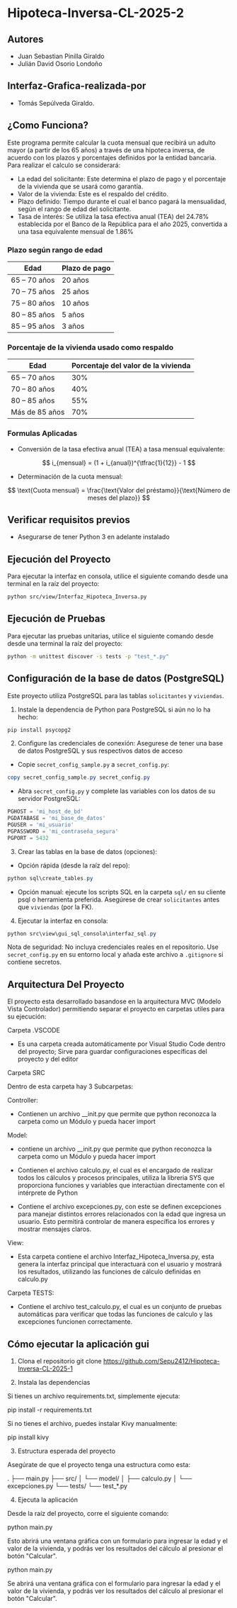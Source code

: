 # Hipoteca-Inversa-CL-2025-2

## Autores 

- Juan Sebastian Pinilla Giraldo
- Julián David Osorio Londoño
## Interfaz-Grafica-realizada-por
- Tomás Sepúlveda Giraldo.

## ¿Como Funciona? 
Este programa permite calcular la cuota mensual que recibirá un adulto mayor (a partir de los 65 años) a través de una hipoteca inversa, de acuerdo con los plazos y porcentajes definidos por la entidad bancaria.
Para realizar el calculo se considerará:
- La edad del solicitante: Este determina el plazo de pago y el porcentaje de la vivienda que se usará como garantía.
- Valor de la vivienda: Este es el respaldo del crédito.
- Plazo definido: Tiempo durante el cual el banco pagará la mensualidad, según el rango de edad del solicitante.
- Tasa de interés: Se utiliza la tasa efectiva anual (TEA) del 24.78% establecida por el Banco de la República para el año 2025, convertida a una tasa equivalente mensual de 1.86%  


### Plazo según rango de edad  

| Edad              | Plazo de pago |
|-------------------|---------------|
| 65 – 70 años      |    20 años    |
| 70 – 75 años      |    25 años    |
| 75 – 80 años      |    10 años    |
| 80 – 85 años      |    5 años     |
| 85 – 95 años      |    3 años     |

### Porcentaje de la vivienda usado como respaldo  

| Edad              | Porcentaje del valor de la vivienda |
|-------------------|-------------------------------------|
| 65 – 70 años      |             30%               |
| 70 – 80 años      |             40%               |
| 80 – 85 años      |             55%               |
| Más de 85 años    |             70%               |

### Formulas Aplicadas 

- Conversión de la tasa efectiva anual (TEA) a tasa mensual equivalente:

$$
i_{mensual} = (1 + i_{anual})^{\tfrac{1}{12}} - 1
$$

- Determinación de la cuota mensual:

$$
\text{Cuota mensual} = \frac{\text{Valor del préstamo}}{\text{Número de meses del plazo}}
$$

 ## Verificar requisitos previos
   - Asegurarse de tener Python 3 en adelante instalado
     
## Ejecución del Proyecto

Para ejecutar la interfaz en consola, utilice el siguiente comando desde una terminal en la raíz del proyecto:

```sh
python src/view/Interfaz_Hipoteca_Inversa.py
```

## Ejecución de Pruebas

Para ejecutar las pruebas unitarias, utilice el siguiente comando desde desde una terminal la raíz del proyecto:

```sh
python -m unittest discover -s tests -p "test_*.py"
```

## Configuración de la base de datos (PostgreSQL)

Este proyecto utiliza PostgreSQL para las tablas `solicitantes` y `viviendas`.

1) Instale la dependencia de Python para PostgreSQL si aún no lo ha hecho:

```powershell
pip install psycopg2
```

2) Configure las credenciales de conexión:
Asegurese de tener una base de datos PostgreSQL y sus respectivos datos de acceso

- Copie `secret_config_sample.py` a `secret_config.py`:

```powershell
copy secret_config_sample.py secret_config.py
```

- Abra `secret_config.py` y complete las variables con los datos de su servidor PostgreSQL:

```python
PGHOST = 'mi_host_de_bd'
PGDATABASE = 'mi_base_de_datos'
PGUSER = 'mi_usuario'
PGPASSWORD = 'mi_contraseña_segura'
PGPORT = 5432
```

3) Crear las tablas en la base de datos (opciones):

- Opción rápida (desde la raíz del repo):

```powershell
python sql\create_tables.py
```

- Opción manual: ejecute los scripts SQL en la carpeta `sql/` en su cliente psql o herramienta preferida. Asegúrese de crear `solicitantes` antes que `viviendas` (por la FK).

4) Ejecutar la interfaz en consola:

```powershell
python src\view\gui_sql_consola\interfaz_sql.py
```

Nota de seguridad: No incluya credenciales reales en el repositorio. Use `secret_config.py` en su entorno local y añada este archivo a `.gitignore` si contiene secretos.

## Arquitectura Del Proyecto 

El proyecto esta desarrollado basandose en la arquitectura MVC (Modelo Vista Controlador) permitiendo separar el proyecto en carpetas utiles para su ejecución: 

Carpeta .VSCODE 

- Es una carpeta creada automáticamente por Visual Studio Code dentro del proyecto; Sirve para guardar configuraciones específicas del proyecto y del editor 

Carpeta SRC

Dentro de esta carpeta hay 3 Subcarpetas: 

Controller: 
- Contienen un archivo __init.py que permite que python reconozca la carpeta como un Módulo y pueda hacer import

Model:

- contiene un archivo __init.py que permite que python reconozca la carpeta como un Módulo y pueda hacer import

- Contienen el archivo calculo.py, el cual es el encargado de realizar todos los cálculos y procesos principales, utiliza la libreria SYS que proporciona funciones y variables que interactúan directamente con el intérprete de Python 

- Contiene el archivo excepciones.py, con este se definen excepciones para manejar distintos errores relacionados con la edad que ingresa un usuario. Esto permitirá controlar de manera específica los errores y mostrar mensajes claros.

View:

- Esta carpeta contiene el archivo Interfaz_Hipoteca_Inversa.py, esta genera la interfaz principal  que interactuará con el usuario y mostrará los resultados, utilizando las funciones de cálculo definidas en calculo.py

Carpeta TESTS: 

- Contiene el archivo test_calculo.py, el cual es un conjunto de pruebas automáticas para verificar que todas las funciones de calculo y las excepciones funcionen correctamente.

## Cómo ejecutar la aplicación gui

1. Clona el repositorio
git clone https://github.com/Sepu2412/Hipoteca-Inversa-CL-2025-1


2. Instala las dependencias

Si tienes un archivo requirements.txt, simplemente ejecuta:

pip install -r requirements.txt


Si no tienes el archivo, puedes instalar Kivy manualmente:

pip install kivy

3. Estructura esperada del proyecto

Asegúrate de que el proyecto tenga una estructura como esta:

.
├── main.py
├── src/
│   └── model/
│       ├── calculo.py
│       └── excepciones.py
└── tests/
    └── test_*.py

4. Ejecuta la aplicación

Desde la raíz del proyecto, corre el siguiente comando:

python main.py


Esto abrirá una ventana gráfica con un formulario para ingresar la edad y el valor de la vivienda, y podrás ver los resultados del cálculo al presionar el botón "Calcular".

python main.py


Se abrirá una ventana gráfica con el formulario para ingresar la edad y el valor de la vivienda, y podrás ver los resultados del cálculo al presionar el botón "Calcular".


